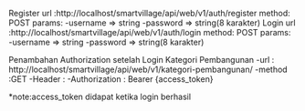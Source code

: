 Register
	url	  :http://localhost/smartvillage/api/web/v1/auth/register
	method: POST
	params:
		-username => string
		-password => string(8 karakter)
Login
	url	  :http://localhost/smartvillage/api/web/v1/auth/login
	method: POST
	params:
		-username => string
		-password => string(8 karakter)

Penambahan Authorization setelah Login
	Kategori Pembangunan
		-url	: http://localhost/smartvillage/api/web/v1/kategori-pembangunan/
		-method	:GET
		-Header :
			-Authorization : Bearer {access_token}

*note:access_token didapat ketika login berhasil
